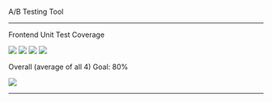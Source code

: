 A/B Testing Tool

---

Frontend Unit Test Coverage

![](https://img.shields.io/badge/Coverage-41%25-F2C572.svg?style=flat&logo=jest&label=Statements&prefix=$statements$) ![](https://img.shields.io/badge/Coverage-16%25-F2C572.svg?style=flat&logo=jest&label=Branches&prefix=$branches$) ![](https://img.shields.io/badge/Coverage-14%25-733B27.svg?style=flat&logo=jest&label=Functions&prefix=$functions$) ![](https://img.shields.io/badge/Coverage-38%25-F2C572.svg?style=flat&logo=jest&label=Lines&prefix=$lines$)

Overall (average of all 4) Goal: 80%

![](https://img.shields.io/badge/Coverage-27%25-F2C572.svg?style=flat&logo=jest&label=Overall&prefix=$coverage$)

---